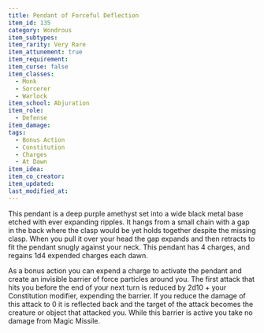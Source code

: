 ```yaml
---
title: Pendant of Forceful Deflection
item_id: 135
category: Wondrous
item_subtypes:
item_rarity: Very Rare
item_attunement: true
item_requirement:
item_curse: false
item_classes:
  - Monk
  - Sorcerer
  - Warlock
item_school: Abjuration
item_role:
  - Defense
item_damage:
tags:
  - Bonus Action
  - Constitution
  - Charges
  - At Dawn
item_idea:
item_co_creator:
item_updated:
last_modified_at:
---
```


This pendant is a deep purple amethyst set into a wide black metal base etched with  ever expanding ripples. It hangs from a small chain with a gap in the back where the clasp would be yet holds together despite the missing clasp. When you pull it over your head the gap expands and then retracts to fit the pendant snugly against your neck. This pendant has 4 charges, and regains 1d4 expended charges each dawn.

As a bonus action you can expend a charge to activate the pendant and create an invisible barrier of force particles around you. The first attack that hits you before the end of your next turn is reduced by 2d10 + your Constitution modifier, expending the barrier. If you reduce the damage of this attack to 0 it is reflected back and the target of the attack becomes the creature or object that attacked you.
While this barrier is active you take no damage from <magic-spell>Magic Missile</magic-spell>.
